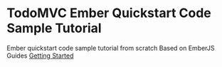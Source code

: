 # TodoMVC Ember Quickstart Code Sample Tutorial
Ember quickstart code sample tutorial from scratch
Based on EmberJS Guides [Getting Started](http://guides.emberjs.com/v1.10.0/getting-started/)
